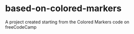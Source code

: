 # based-on-colored-markers
A project created starting from the Colored Markers code on freeCodeCamp
